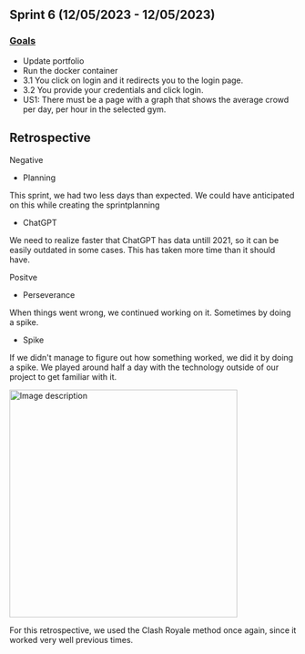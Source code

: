 ## Sprint 6 (12/05/2023 - 12/05/2023)
### [Goals](https://github.com/orgs/ArthurBrouwersSemester3/projects/14/views/1)
 - Update portfolio
 - Run the docker container
 - 3.1 You click on login and it redirects you to the login page.
 - 3.2 You provide your credentials and click login.
 - US1: There must be a page with a graph that shows the average crowd per day, per hour in the selected gym.

## Retrospective 
Negative
- Planning

This sprint, we had two less days than expected. We could have anticipated on this while creating the sprintplanning

- ChatGPT

We need to realize faster that ChatGPT has data untill 2021, so it can be easily outdated in some cases. This has taken more time than it should have. 

Positve
- Perseverance

When things went wrong, we continued working on it. Sometimes by doing a spike.

- Spike

If we didn't manage to figure out how something worked, we did it by doing a spike. We played around half a day with the technology outside of our project to get familiar with it.

<img src="https://github.com/ArthurBrouwersSemester3/Documentation/assets/124791770/3bc59234-1bbb-4b0b-90b1-9360c2ce1e7a" alt="Image description" width="400" height="400">

For this retrospective, we used the Clash Royale method once again, since it worked very well previous times.
